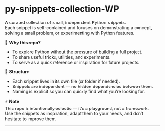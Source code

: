# py-snippets-collection-WP

A curated collection of small, independent Python snippets.  
Each snippet is self-contained and focuses on demonstrating a concept, solving a small problem, or experimenting with Python features.

🚀 **Why this repo?**  
- To explore Python without the pressure of building a full project.  
- To share useful tricks, utilities, and experiments.  
- To serve as a quick reference or inspiration for future projects.  

📂 **Structure**  
- Each snippet lives in its own file (or folder if needed).  
- Snippets are independent — no hidden dependencies between them.  
- Naming is explicit so you can quickly find what you’re looking for.   

⚡ **Note**  
This repo is intentionally eclectic — it's a playground, not a framework.  
Use the snippets as inspiration, adapt them to your needs, and don’t hesitate to improve them.  


---

<!--
[
  {
    "name": "haveSubReadMe",
    "desc": "true",
    "link": "",
    "preview": {
      "p1": "",
      "p2": ""
    }
  },
  {
    "name": "authorVerified",
    "desc": "false",
    "link": "",
    "preview": {
      "p1": "",
      "p2": ""
    }
  },
  {
    "name": "experimentalMode",
    "desc": "enabled",
    "link": "",
    "preview": {
      "p1": "",
      "p2": ""
    }
  },
  {
    "name": "lastUpdate",
    "desc": "2025-09-20",
    "link": "",
    "preview": {
      "p1": "",
      "p2": ""
    }
  }
]
-->

